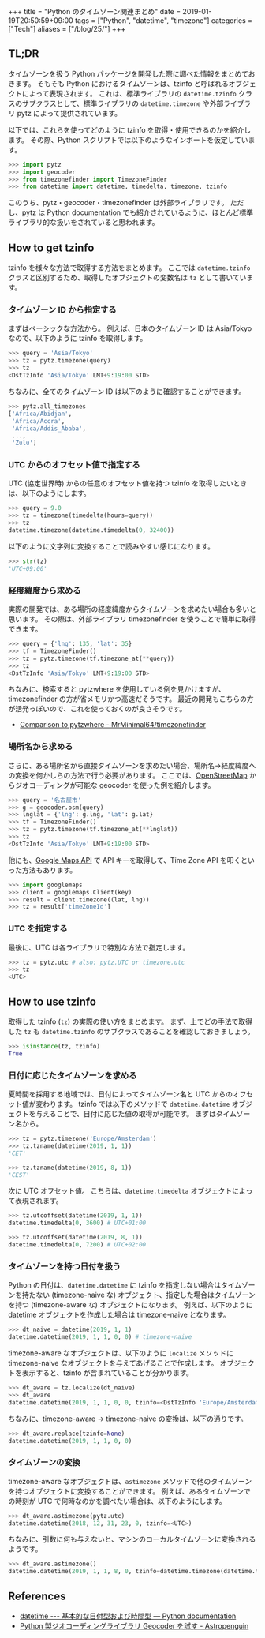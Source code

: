 +++
title = "Python のタイムゾーン関連まとめ"
date = 2019-01-19T20:50:59+09:00
tags = ["Python", "datetime", "timezone"]
categories = ["Tech"]
aliases = ["/blog/25/"]
+++

## TL;DR

タイムゾーンを扱う Python パッケージを開発した際に調べた情報をまとめておきます。
そもそも Python におけるタイムゾーンは、tzinfo と呼ばれるオブジェクトによって表現されます。
これは、標準ライブラリの `datetime.tzinfo` クラスのサブクラスとして、標準ライブラリの `datetime.timezone` や外部ライブラリ pytz によって提供されています。

以下では、これらを使ってどのように tzinfo を取得・使用できるのかを紹介します。
その際、Python スクリプトでは以下のようなインポートを仮定しています。

```python
>>> import pytz
>>> import geocoder
>>> from timezonefinder import TimezoneFinder
>>> from datetime import datetime, timedelta, timezone, tzinfo
```

このうち、pytz・geocoder・timezonefinder は外部ライブラリです。
ただし、pytz は Python documentation でも紹介されているように、ほとんど標準ライブラリ的な扱いをされていると思われます。

## How to get tzinfo

tzinfo を様々な方法で取得する方法をまとめます。
ここでは `datetime.tzinfo` クラスと区別するため、取得したオブジェクトの変数名は `tz` として書いています。

### タイムゾーン ID から指定する

まずはベーシックな方法から。
例えば、日本のタイムゾーン ID は Asia/Tokyo なので、以下のように tzinfo を取得します。

```python
>>> query = 'Asia/Tokyo'
>>> tz = pytz.timezone(query)
>>> tz
<DstTzInfo 'Asia/Tokyo' LMT+9:19:00 STD>
```

ちなみに、全てのタイムゾーン ID は以下のように確認することができます。

```python
>>> pytz.all_timezones
['Africa/Abidjan',
 'Africa/Accra',
 'Africa/Addis_Ababa',
 ...,
 'Zulu']
```

### UTC からのオフセット値で指定する

UTC (協定世界時) からの任意のオフセット値を持つ tzinfo を取得したいときは、以下のようにします。

```python
>>> query = 9.0
>>> tz = timezone(timedelta(hours=query))
>>> tz
datetime.timezone(datetime.timedelta(0, 32400))
```

以下のように文字列に変換することで読みやすい感じになります。

```python
>>> str(tz)
'UTC+09:00'
```

### 経度緯度から求める

実際の開発では、ある場所の経度緯度からタイムゾーンを求めたい場合も多いと思います。
その際は、外部ライブラリ timezonefinder を使うことで簡単に取得できます。

```python
>>> query = {'lng': 135, 'lat': 35}
>>> tf = TimezoneFinder()
>>> tz = pytz.timezone(tf.timezone_at(**query))
>>> tz
<DstTzInfo 'Asia/Tokyo' LMT+9:19:00 STD>
```

ちなみに、検索すると pytzwhere を使用している例を見かけますが、timezonefinder の方が省メモリかつ高速だそうです。
最近の開発もこちらの方が活発っぽいので、これを使っておくのが良さそうです。

+ [Comparison to pytzwhere - MrMinimal64/timezonefinder](https://github.com/MrMinimal64/timezonefinder#comparison-to-pytzwhere)

### 場所名から求める

さらに、ある場所名から直接タイムゾーンを求めたい場合、場所名→経度緯度への変換を何かしらの方法で行う必要があります。
ここでは、[OpenStreetMap](https://openstreetmap.jp/) からジオコーディングが可能な geocoder を使った例を紹介します。

```python
>>> query = '名古屋市'
>>> g = geocoder.osm(query)
>>> lnglat = {'lng': g.lng, 'lat': g.lat}
>>> tf = TimezoneFinder()
>>> tz = pytz.timezone(tf.timezone_at(**lnglat))
>>> tz
<DstTzInfo 'Asia/Tokyo' LMT+9:19:00 STD>
```

他にも、[Google Maps API](https://cloud.google.com/maps-platform/?hl=ja) で API キーを取得して、Time Zone API を叩くといった方法もあります。

```python
>>> import googlemaps
>>> client = googlemaps.Client(key)
>>> result = client.timezone((lat, lng))
>>> tz = result['timeZoneId']
```

### UTC を指定する

最後に、UTC は各ライブラリで特別な方法で指定します。

```python
>>> tz = pytz.utc # also: pytz.UTC or timezone.utc
>>> tz
<UTC>
```

## How to use tzinfo

取得した tzinfo (`tz`) の実際の使い方をまとめます。
まず、上でどの手法で取得した `tz` も `datetime.tzinfo` のサブクラスであることを確認しておきましょう。

```python
>>> isinstance(tz, tzinfo)
True
```

### 日付に応じたタイムゾーンを求める

夏時間を採用する地域では、日付によってタイムゾーン名と UTC からのオフセット値が変わります。
tzinfo では以下のメソッドで `datetime.datetime` オブジェクトを与えることで、日付に応じた値の取得が可能です。
まずはタイムゾーン名から。

```python
>>> tz = pytz.timezone('Europe/Amsterdam')
>>> tz.tzname(datetime(2019, 1, 1))
'CET'

>>> tz.tzname(datetime(2019, 8, 1))
'CEST'
```

次に UTC オフセット値。
こちらは、`datetime.timedelta` オブジェクトによって表現されます。

```python
>>> tz.utcoffset(datetime(2019, 1, 1))
datetime.timedelta(0, 3600) # UTC+01:00

>>> tz.utcoffset(datetime(2019, 8, 1))
datetime.timedelta(0, 7200) # UTC+02:00
```

### タイムゾーンを持つ日付を扱う

Python の日付は、`datetime.datetime` に tzinfo を指定しない場合はタイムゾーンを持たない (timezone-naive な) オブジェクト、指定した場合はタイムゾーンを持つ (timezone-aware な) オブジェクトになります。
例えば、以下のように datetime オブジェクトを作成した場合は timezone-naive となります。

```python
>>> dt_naive = datetime(2019, 1, 1)
datetime.datetime(2019, 1, 1, 0, 0) # timezone-naive
```

timezone-aware なオブジェクトは、以下のように `localize` メソッドに timezone-naive なオブジェクトを与えてあげることで作成します。
オブジェクトを表示すると、tzinfo が含まれていることが分かります。

```python
>>> dt_aware = tz.localize(dt_naive)
>>> dt_aware
datetime.datetime(2019, 1, 1, 0, 0, tzinfo=<DstTzInfo 'Europe/Amsterdam' CET+1:00:00STD>)
```

ちなみに、timezone-aware → timezone-naive の変換は、以下の通りです。

```python
>>> dt_aware.replace(tzinfo=None)
datetime.datetime(2019, 1, 1, 0, 0)
```

### タイムゾーンの変換

timezone-aware なオブジェクトは、`astimezone` メソッドで他のタイムゾーンを持つオブジェクトに変換することができます。
例えば、あるタイムゾーンでの時刻が UTC で何時なのかを調べたい場合は、以下のようにします。

```python
>>> dt_aware.astimezone(pytz.utc)
datetime.datetime(2018, 12, 31, 23, 0, tzinfo=<UTC>)
```

ちなみに、引数に何も与えないと、マシンのローカルタイムゾーンに変換されるようです。

```python
>>> dt_aware.astimezone()
datetime.datetime(2019, 1, 1, 8, 0, tzinfo=datetime.timezone(datetime.timedelta(0, 32400), 'JST'))
```

## References

+ [datetime --- 基本的な日付型および時間型 — Python documentation](https://docs.python.org/ja/3/library/datetime.html)
+ [Python 製ジオコーディングライブラリ Geocoder を試す - Astropenguin](https://astropengu.in/blog/18/)
